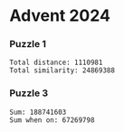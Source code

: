 # Advent 2024

### Puzzle 1
```
Total distance: 1110981
Total similarity: 24869388
```

### Puzzle 3
```
Sum: 188741603
Sum when on: 67269798
```
